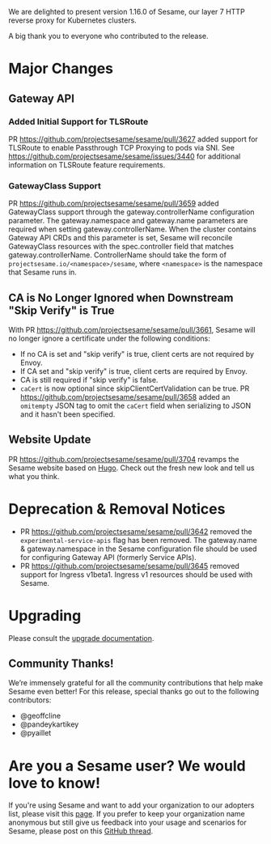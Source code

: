 We are delighted to present version 1.16.0 of Sesame, our layer 7 HTTP reverse proxy for Kubernetes clusters.

A big thank you to everyone who contributed to the release.

# Major Changes

## Gateway API

### Added Initial Support for TLSRoute
PR https://github.com/projectsesame/sesame/pull/3627 added support for TLSRoute to enable Passthrough TCP Proxying to pods via SNI. See https://github.com/projectsesame/sesame/issues/3440 for additional information on TLSRoute feature requirements.

### GatewayClass Support
PR https://github.com/projectsesame/sesame/pull/3659 added GatewayClass support through the gateway.controllerName configuration parameter. The gateway.namespace and gateway.name parameters are required when setting gateway.controllerName. When the cluster contains Gateway API CRDs and this parameter is set, Sesame will reconcile GatewayClass resources with the spec.controller field that matches gateway.controllerName. ControllerName should take the form of `projectsesame.io/<namespace>/sesame`, where `<namespace>` is the namespace that Sesame runs in.

## CA is No Longer Ignored when Downstream "Skip Verify" is True
With PR https://github.com/projectsesame/sesame/pull/3661, Sesame will no longer ignore a certificate under the following conditions:
  - If no CA is set and "skip verify" is true, client certs are not required by Envoy.
  - If CA set and "skip verify" is true, client certs are required by Envoy.
  - CA is still required if "skip verify" is false.
  - `caCert` is now optional since skipClientCertValidation can be true. PR https://github.com/projectsesame/sesame/pull/3658 added an `omitempty` JSON tag to omit the `caCert` field when serializing to JSON and it hasn't been specified.  

## Website Update
PR https://github.com/projectsesame/sesame/pull/3704 revamps the Sesame website based on [Hugo](https://gohugo.io/). Check out the fresh new look and tell us what you think.

# Deprecation & Removal Notices
- PR https://github.com/projectsesame/sesame/pull/3642 removed the `experimental-service-apis` flag has been removed. The gateway.name & gateway.namespace in the Sesame configuration file should be used for configuring Gateway API (formerly Service APIs).
- PR https://github.com/projectsesame/sesame/pull/3645 removed support for Ingress v1beta1. Ingress v1 resources should be used with Sesame.

# Upgrading
Please consult the [upgrade documentation](https://projectsesame.io/resources/upgrading/).

## Community Thanks!
We’re immensely grateful for all the community contributions that help make Sesame even better! For this release, special thanks go out to the following contributors:
- @geoffcline 
- @pandeykartikey
- @pyaillet

# Are you a Sesame user? We would love to know!
If you're using Sesame and want to add your organization to our adopters list, please visit this [page](https://github.com/projectsesame/sesame/blob/master/ADOPTERS.md). If you prefer to keep your organization name anonymous but still give us feedback into your usage and scenarios for Sesame, please post on this [GitHub thread](https://github.com/projectsesame/sesame/issues/1269).
